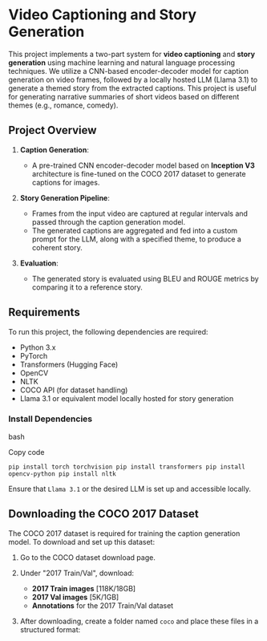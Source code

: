 Video Captioning and Story Generation
=====================================

This project implements a two-part system for **video captioning** and **story generation** using machine learning and natural language processing techniques. We utilize a CNN-based encoder-decoder model for caption generation on video frames, followed by a locally hosted LLM (Llama 3.1) to generate a themed story from the extracted captions. This project is useful for generating narrative summaries of short videos based on different themes (e.g., romance, comedy).

Project Overview
----------------

1.  **Caption Generation**:

    -   A pre-trained CNN encoder-decoder model based on **Inception V3** architecture is fine-tuned on the COCO 2017 dataset to generate captions for images.
2.  **Story Generation Pipeline**:

    -   Frames from the input video are captured at regular intervals and passed through the caption generation model.
    -   The generated captions are aggregated and fed into a custom prompt for the LLM, along with a specified theme, to produce a coherent story.
3.  **Evaluation**:

    -   The generated story is evaluated using BLEU and ROUGE metrics by comparing it to a reference story.

Requirements
------------

To run this project, the following dependencies are required:

-   Python 3.x
-   PyTorch
-   Transformers (Hugging Face)
-   OpenCV
-   NLTK
-   COCO API (for dataset handling)
-   Llama 3.1 or equivalent model locally hosted for story generation

### Install Dependencies

bash

Copy code

`pip install torch torchvision
pip install transformers
pip install opencv-python
pip install nltk`

Ensure that `Llama 3.1` or the desired LLM is set up and accessible locally.

Downloading the COCO 2017 Dataset
---------------------------------

The COCO 2017 dataset is required for training the caption generation model. To download and set up this dataset:

1.  Go to the COCO dataset download page.

2.  Under "2017 Train/Val", download:

    -   **2017 Train images** [118K/18GB]
    -   **2017 Val images** [5K/1GB]
    -   **Annotations** for the 2017 Train/Val dataset
3.  After downloading, create a folder named `coco` and place these files in a structured format:
   
